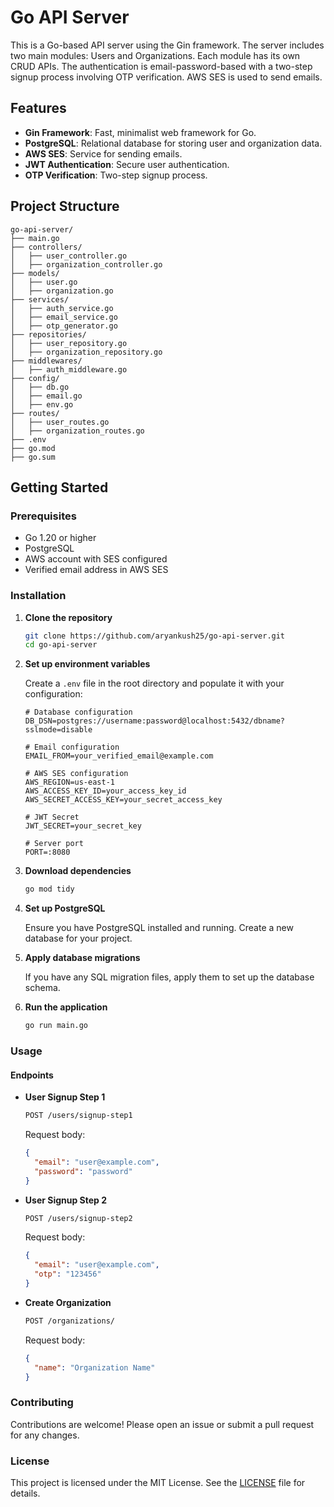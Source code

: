# Go API Server

This is a Go-based API server using the Gin framework. The server includes two main modules: Users and Organizations. Each module has its own CRUD APIs. The authentication is email-password-based with a two-step signup process involving OTP verification. AWS SES is used to send emails.

## Features

- **Gin Framework**: Fast, minimalist web framework for Go.
- **PostgreSQL**: Relational database for storing user and organization data.
- **AWS SES**: Service for sending emails.
- **JWT Authentication**: Secure user authentication.
- **OTP Verification**: Two-step signup process.

## Project Structure

```
go-api-server/
├── main.go
├── controllers/
│   ├── user_controller.go
│   ├── organization_controller.go
├── models/
│   ├── user.go
│   ├── organization.go
├── services/
│   ├── auth_service.go
│   ├── email_service.go
│   ├── otp_generator.go
├── repositories/
│   ├── user_repository.go
│   ├── organization_repository.go
├── middlewares/
│   ├── auth_middleware.go
├── config/
│   ├── db.go
│   ├── email.go
│   ├── env.go
├── routes/
│   ├── user_routes.go
│   ├── organization_routes.go
├── .env
├── go.mod
├── go.sum
```

## Getting Started

### Prerequisites

- Go 1.20 or higher
- PostgreSQL
- AWS account with SES configured
- Verified email address in AWS SES

### Installation

1. **Clone the repository**

   ```sh
   git clone https://github.com/aryankush25/go-api-server.git
   cd go-api-server
   ```

2. **Set up environment variables**

   Create a `.env` file in the root directory and populate it with your configuration:

   ```env
   # Database configuration
   DB_DSN=postgres://username:password@localhost:5432/dbname?sslmode=disable

   # Email configuration
   EMAIL_FROM=your_verified_email@example.com

   # AWS SES configuration
   AWS_REGION=us-east-1
   AWS_ACCESS_KEY_ID=your_access_key_id
   AWS_SECRET_ACCESS_KEY=your_secret_access_key

   # JWT Secret
   JWT_SECRET=your_secret_key

   # Server port
   PORT=:8080
   ```

3. **Download dependencies**

   ```sh
   go mod tidy
   ```

4. **Set up PostgreSQL**

   Ensure you have PostgreSQL installed and running. Create a new database for your project.

5. **Apply database migrations**

   If you have any SQL migration files, apply them to set up the database schema.

6. **Run the application**

   ```sh
   go run main.go
   ```

### Usage

#### Endpoints

- **User Signup Step 1**

  ```sh
  POST /users/signup-step1
  ```

  Request body:

  ```json
  {
    "email": "user@example.com",
    "password": "password"
  }
  ```

- **User Signup Step 2**

  ```sh
  POST /users/signup-step2
  ```

  Request body:

  ```json
  {
    "email": "user@example.com",
    "otp": "123456"
  }
  ```

- **Create Organization**

  ```sh
  POST /organizations/
  ```

  Request body:

  ```json
  {
    "name": "Organization Name"
  }
  ```

### Contributing

Contributions are welcome! Please open an issue or submit a pull request for any changes.

### License

This project is licensed under the MIT License. See the [LICENSE](LICENSE) file for details.

